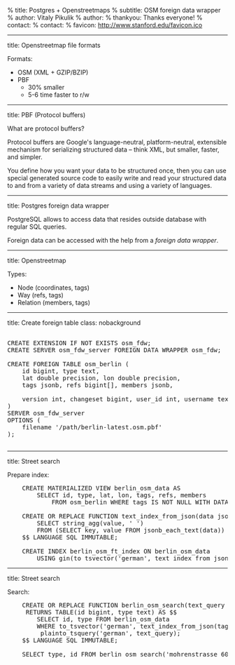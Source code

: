 % title: Postgres + Openstreetmaps
% subtitle: OSM foreign data wrapper 
% author: Vitaly Pikulik
% author:
% thankyou: Thanks everyone!
% contact:
% contact:
% favicon: http://www.stanford.edu/favicon.ico

---
title: Openstreetmap file formats

Formats:

- OSM (XML + GZIP/BZIP)
- PBF
    * 30% smaller
    * 5-6 time faster to r/w

---
title: PBF (Protocol buffers)

What are protocol buffers?

Protocol buffers are Google's language-neutral, platform-neutral, extensible mechanism for serializing structured data – think XML, but smaller, faster, and simpler.

You define how you want your data to be structured once, then you can use special generated source code to easily write and read your structured data to and from a variety of data streams and using a variety of languages.

---
title: Postgres foreign data wrapper

PostgreSQL allows to access data that resides outside database with regular SQL queries.

Foreign data can be accessed with the help from a *foreign data wrapper*.

---
title: Openstreetmap

Types:

- Node (coordinates, tags)
- Way (refs, tags)
- Relation (members, tags)

---
title: Create foreign table
class: nobackground

<pre class="prettyprint" data-lang="sql">

CREATE EXTENSION IF NOT EXISTS osm_fdw;
CREATE SERVER osm_fdw_server FOREIGN DATA WRAPPER osm_fdw;

CREATE FOREIGN TABLE osm_berlin (
    id bigint, type text, 
    lat double precision, lon double precision,
    tags jsonb, refs bigint[], members jsonb,

    version int, changeset bigint, user_id int, username text, visible boolean
)
SERVER osm_fdw_server
OPTIONS (
    filename '/path/berlin-latest.osm.pbf'
);

</pre>

---
title: Street search

Prepare index:

<pre class="prettyprint" data-lang="sql">
    CREATE MATERIALIZED VIEW berlin_osm_data AS
        SELECT id, type, lat, lon, tags, refs, members 
            FROM osm_berlin WHERE tags IS NOT NULL WITH DATA;

    CREATE OR REPLACE FUNCTION text_index_from_json(data jsonb) RETURNS text AS $$
        SELECT string_agg(value, ' ')
        FROM (SELECT key, value FROM jsonb_each_text(data)) as data_keys;
    $$ LANGUAGE SQL IMMUTABLE;

    CREATE INDEX berlin_osm_ft_index ON berlin_osm_data
        USING gin(to_tsvector('german', text_index_from_json(tags)));
</pre>

---
title: Street search

Search:

<pre class="prettyprint" data-lang="sql">
    CREATE OR REPLACE FUNCTION berlin_osm_search(text_query text)
     RETURNS TABLE(id bigint, type text) AS $$
        SELECT id, type FROM berlin_osm_data
        WHERE to_tsvector('german', text_index_from_json(tags)) @@
         plainto_tsquery('german', text_query);
    $$ LANGUAGE SQL IMMUTABLE;

    SELECT type, id FROM berlin_osm_search('mohrenstrasse 60');
</pre>
